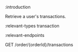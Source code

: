 :introduction

Retrieve a user's transactions.

:relevant-types transaction

:relevant-endpoints

GET /order/{orderId}/transactions
